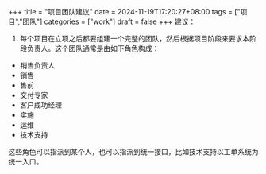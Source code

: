 +++
title = "项目团队建议"
date = 2024-11-19T17:20:27+08:00
tags = ["项目","团队"]
categories = ["work"]
draft = false
+++
建议：
1. 每个项目在立项之后都要组建一个完整的团队，然后根据项目阶段来要求本阶段负责人。这个团队通常是由如下角色构成：
- 销售负责人
- 销售
- 售前
- 交付专家
- 客户成功经理
- 实施
- 运维
- 技术支持

这些角色可以指派到某个人，也可以指派到统一接口，比如技术支持以工单系统为统一入口。
